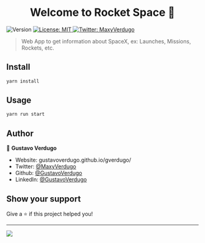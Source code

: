 <h1 align="center">Welcome to Rocket Space 👋</h1>
<p>
  <img alt="Version" src="https://img.shields.io/badge/version-1.0-blue.svg?cacheSeconds=2592000" />
  <a href="#" target="_blank">
    <img alt="License: MIT" src="https://img.shields.io/badge/License-MIT-yellow.svg" />
  </a>
  <a href="https://twitter.com/MaxyVerdugo" target="_blank">
    <img alt="Twitter: MaxyVerdugo" src="https://img.shields.io/twitter/follow/MaxyVerdugo.svg?style=social" />
  </a>
</p>

> Web App to get information about SpaceX, ex: Launches, Missions, Rockets, etc.

## Install

```sh
yarn install
```

## Usage

```sh
yarn run start
```

## Author

👤 **Gustavo Verdugo**

* Website: gustavoverdugo.github.io/gverdugo/
* Twitter: [@MaxyVerdugo](https://twitter.com/MaxyVerdugo)
* Github: [@GustavoVerdugo](https://github.com/GustavoVerdugo)
* LinkedIn: [@GustavoVerdugo](https://linkedin.com/in/gustavo-verdugo-ortiz-37b032168/)

## Show your support

Give a ⭐️ if this project helped you!

---

<a href="https://www.buymeacoffee.com/gustavoverdugo"><img src="https://img.buymeacoffee.com/button-api/?text=Buy me a coffee&emoji=🚀&slug=gustavoverdugo&button_colour=FFDD00&font_colour=000000&font_family=Cookie&outline_colour=000000&coffee_colour=ffffff"></a>
